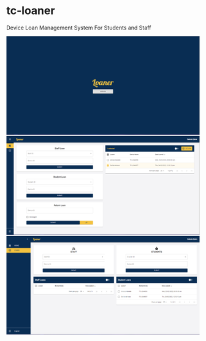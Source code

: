 # tc-loaner
Device Loan Management System For Students and Staff 

<img src="https://github.com/dakotaepton/tc-loaner/blob/main/screenshots/Capture3.PNG?raw=true"/>
<img src="https://github.com/dakotaepton/tc-loaner/blob/main/screenshots/Capture1.PNG?raw=true"/>
<img src="https://github.com/dakotaepton/tc-loaner/blob/main/screenshots/Capture2.PNG?raw=true"/>
